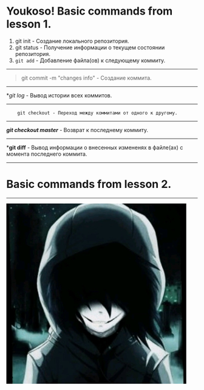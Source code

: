 # Youkoso! Basic commands from lesson 1.
1. git init - Создание локального репозитория.
2. git status - Получение информации о текущем состоянии репозитория.
3. `git add` - Добавление файла(ов) к следующему коммиту.
***
> git commit -m "changes info" - Создание коммита.
***
**git log* - Вывод истории всех коммитов.
***
        git checkout - Переход между коммитами от одного к другому.
***
***git checkout master*** - Возврат к последнему коммиту.
***
***git diff** - Вывод информации о внесенных измененях в файле(ах) с момента последнего коммита.
***
# Basic commands from lesson 2.
***

![picture](img.jpg) 